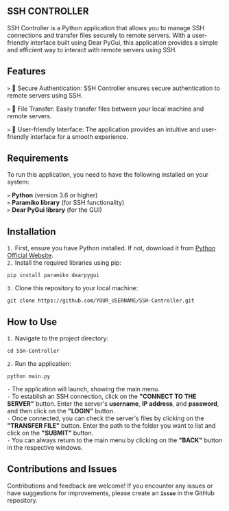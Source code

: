 ## SSH CONTROLLER
SSH Controller is a Python application that allows you to manage SSH connections and transfer files securely to remote servers. With a user-friendly interface built using Dear PyGui, this application provides a simple and efficient way to interact with remote servers using SSH.

## Features
`>` 🔐 Secure Authentication: SSH Controller ensures secure authentication to remote servers using SSH.

`>` 📂 File Transfer: Easily transfer files between your local machine and remote servers.

`>` 🚀 User-friendly Interface: The application provides an intuitive and user-friendly interface for a smooth experience.

## Requirements
To run this application, you need to have the following installed on your system:

`>` **Python** (version 3.6 or higher)   
`>` **Paramiko library** (for SSH functionality)   
`>` **Dear PyGui library** (for the GUI)   

## Installation
`1.` First, ensure you have Python installed. If not, download it from [Python Official Website](https://www.python.org/downloads/).     
`2.` Install the required libraries using pip:   
```
pip install paramiko dearpygui
```   
`3.` Clone this repository to your local machine:      
```
git clone https://github.com/YOUR_USERNAME/SSH-Controller.git
``` 

## How to Use
`1.` Navigate to the project directory:     
```
cd SSH-Controller
```   
`2.` Run the application:       
```
python main.py
``` 
      
            
`·` The application will launch, showing the main menu.     
`·` To establish an SSH connection, click on the **"CONNECT TO THE SERVER"** button. Enter the server's **username**, **IP address**, and **password**, and then click on the **"LOGIN"** button.    
`·` Once connected, you can check the server's files by clicking on the **"TRANSFER FILE"** button. Enter the path to the folder you want to list and click on the **"SUBMIT"** button.     
`·` You can always return to the main menu by clicking on the **"BACK"** button in the respective windows.   

## Contributions and Issues
Contributions and feedback are welcome! If you encounter any issues or have suggestions for improvements, please create an **`issue`** in the GitHub repository.
